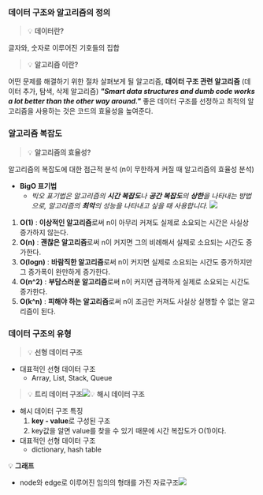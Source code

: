 ### 데이터 구조와 알고리즘의 정의

>💡 **데이터란?**
>
글자와, 숫자로 이루어진 기호들의 집합

> 💡 **알고리즘 이란?**
>
어떤 문제를 해결하기 위한 절차
살펴보게 될 알고리즘, **데이터 구조 관련 알고리즘** (데이터 추가, 탐색, 삭제 알고리즘)
_**"Smart data structures and dumb code works a lot better than the other way around."**_
좋은 데이터 구조를 선정하고 최적의 알고리즘을 사용하는 것은 코드의 효율성을 높여준다.

### 알고리즘 복잡도

>💡 **알고리즘의 효율성?**
>
알고리즘의 복잡도에 대한 점근적 분석 (n이 무한하게 커질 때 알고리즘의 효율성 분석)
>
* **BigO 표기법**
	- _빅오 표기법은 알고리즘의 **시간 복잡도**나 **공간 복잡도**의 **상한**을 나타내는 방법으로, 알고리즘의 **최악**의 성능을 나타내고 싶을 때 사용합니다._
![](https://velog.velcdn.com/images/codudals98/post/e1664d05-3331-4ac3-8bb9-d0230cd6d21c/image.png)
1. **O(1)** : **이상적인 알고리즘**로써 n이 아무리 커져도 실제로 소요되는 시간은 사실상 증가하지 않는다.
2. **O(n)** : **괜찮은 알고리즘**로써 n이 커지면 그의 비례해서 실제로 소요되는 시간도 증가한다.
3. **O(logn)** : **바람직한 알고리즘**로써 n이 커지면 실제로 소요되는 시간도 증가하지만 그 증가폭이 완만하게 증가한다.
4. **O(n^2)** : **부담스러운 알고리즘**로써 n이 커지면 급격하게 실제로 소요되는 시간도 증가한다.
5. **O(k^n)** : **피해야 하는 알고리즘**로써 n이 조금만 커져도 사실상 실행할 수 없는 알고리즘이 된다.

### 데이터 구조의 유형
>💡 **선형 데이터 구조**
>
* 대표적인 선형 데이터 구조
	- Array, List, Stack, Queue
>
>💡 **트리 데이터 구조**![](https://velog.velcdn.com/images/codudals98/post/c1636f53-17be-4a84-bbd7-a0d30a09087a/image.png)💡 **해시 데이터 구조**
* 해시 데이터 구조 특징
	1. **key - value**로 구성된 구조
	2. key값을 알면 value를 찾을 수 있기 때문에 시간 복잡도가 O(1)이다.
* 대표적인 선형 데이터 구조
	- dictionary, hash table    
>
💡 **그래프**
* node와 edge로 이루어진 임의의 형태를 가진 자료구조![](https://velog.velcdn.com/images/codudals98/post/7bdba428-8f7e-47f3-8240-2917c2b6d1c0/image.png)


    



